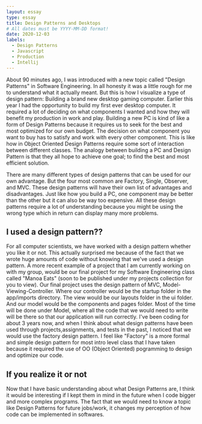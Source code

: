 ```yaml
---
layout: essay
type: essay
title: Design Patterns and Desktops
# All dates must be YYYY-MM-DD format!
date: 2020-12-03
labels:
  - Design Patterns
  - Javascript
  - Production
  - Intellij
---
```


About 90 minutes ago, I was introduced with a new topic called "Design Patterns" in Software Engineering. In all honesty it was a little rough for me to understand what it actually meant. But this is how I visualize a type of design pattern: Building a brand new desktop gaming computer. Earlier this year I had the opportunity to build my first ever desktop computer. It required a lot of deciding on what components I wanted and how they will benefit my production in work and play. Building a new PC is kind of like a form of Design Patterns because it requires us to seek for the best and most optimized for our own budget. The decision on what component you want to buy has to satisfy and work with every other component. This is like how in Object Oriented Design Patterns require some sort of interaction between different classes. The analogy between building a PC and Design Pattern is that they all hope to achieve one goal; to find the best and most efficient solution.  

There are many different types of design patterns that can be used for our own advantage. But the four most common are Factory, Single, Observer, and MVC. These design patterns will have their own list of advantages and disadvantages. Just like how you build a PC, one component may be better than the other but it can also be way too expensive. All these design patterns require a lot of understanding because you might be using the wrong type which in return can display many more problems. 

## I used a design pattern??

For all computer scientists, we have worked with a design pattern whether you like it or not. This actually surprised me because of the fact that we wrote huge amounts of code without knowing that we've used a design pattern. A more recent example of a project that I am currently working on with my group, would be our final project for my Software Engineering class called "Manoa Eats" (soon to be published under my projects collection for you to view). Our final project uses the design pattern of MVC, Model-Viewing-Controller. Where our controller would be the startup folder in the app/imports directory. The view would be our layouts folder in the ui folder. And our model would be the components and pages folder. Most of the time will be done under Model, where all the code that we would need to write will be there so that our application will run correctly. I've been coding for about 3 years now, and when I think about what design patterns have been used through projects,assignments, and tests in the past, I noticed that we would use the factory design pattern. I feel like "Factory" is a more formal and simple design pattern for most intro level class that I have taken because it required the use of OO (Object Oriented) pogramming to design and optimize our code. 

## If you realize it or not

Now that I have basic understanding about what Design Patterns are, I think it would be interesting if I kept them in mind in the future when I code bigger and more complex programs. The fact that we would need to know a topic like Design Patterns for future jobs/work, it changes my perception of how code can be implemented in softwares.

